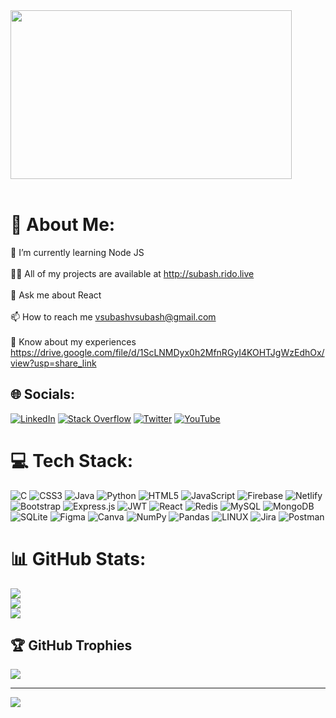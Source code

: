  <img align="center" src="https://github.com/mayankchaudhary26/Cool-Readme-ideas/blob/master/data/chill%20scene.gif" height="270px" width="450px" />
<br>
<br>


# 💫 About Me:
🌱 I’m currently learning Node JS<br><br>👨‍💻 All of my projects are available at http://subash.rido.live<br><br>💬 Ask me about React<br><br>📫 How to reach me vsubashvsubash@gmail.com<br><br>📄 Know about my experiences https://drive.google.com/file/d/1ScLNMDyx0h2MfnRGyI4KOHTJgWzEdhOx/view?usp=share_link


## 🌐 Socials:
[![LinkedIn](https://img.shields.io/badge/LinkedIn-%230077B5.svg?logo=linkedin&logoColor=white)](https://linkedin.com/in/https://www.linkedin.com/in/subash-v/) [![Stack Overflow](https://img.shields.io/badge/-Stackoverflow-FE7A16?logo=stack-overflow&logoColor=white)](https://stackoverflow.com/users/19652646) [![Twitter](https://img.shields.io/badge/Twitter-%231DA1F2.svg?logo=Twitter&logoColor=white)](https://twitter.com/https://twitter.com/vsubashvsubash) [![YouTube](https://img.shields.io/badge/YouTube-%23FF0000.svg?logo=YouTube&logoColor=white)](https://youtube.com/@https://www.youtube.com/channel/UCK1E61T5vm6GN2YtUCdWMDQ) 

# 💻 Tech Stack:
![C](https://img.shields.io/badge/c-%2300599C.svg?style=for-the-badge&logo=c&logoColor=white) ![CSS3](https://img.shields.io/badge/css3-%231572B6.svg?style=for-the-badge&logo=css3&logoColor=white) ![Java](https://img.shields.io/badge/java-%23ED8B00.svg?style=for-the-badge&logo=java&logoColor=white) ![Python](https://img.shields.io/badge/python-3670A0?style=for-the-badge&logo=python&logoColor=ffdd54) ![HTML5](https://img.shields.io/badge/html5-%23E34F26.svg?style=for-the-badge&logo=html5&logoColor=white) ![JavaScript](https://img.shields.io/badge/javascript-%23323330.svg?style=for-the-badge&logo=javascript&logoColor=%23F7DF1E) ![Firebase](https://img.shields.io/badge/firebase-%23039BE5.svg?style=for-the-badge&logo=firebase) ![Netlify](https://img.shields.io/badge/netlify-%23000000.svg?style=for-the-badge&logo=netlify&logoColor=#00C7B7) ![Bootstrap](https://img.shields.io/badge/bootstrap-%23563D7C.svg?style=for-the-badge&logo=bootstrap&logoColor=white) ![Express.js](https://img.shields.io/badge/express.js-%23404d59.svg?style=for-the-badge&logo=express&logoColor=%2361DAFB) ![JWT](https://img.shields.io/badge/JWT-black?style=for-the-badge&logo=JSON%20web%20tokens) ![React](https://img.shields.io/badge/react-%2320232a.svg?style=for-the-badge&logo=react&logoColor=%2361DAFB) ![Redis](https://img.shields.io/badge/redis-%23DD0031.svg?style=for-the-badge&logo=redis&logoColor=white) ![MySQL](https://img.shields.io/badge/mysql-%2300f.svg?style=for-the-badge&logo=mysql&logoColor=white) ![MongoDB](https://img.shields.io/badge/MongoDB-%234ea94b.svg?style=for-the-badge&logo=mongodb&logoColor=white) ![SQLite](https://img.shields.io/badge/sqlite-%2307405e.svg?style=for-the-badge&logo=sqlite&logoColor=white) 	![Figma](https://img.shields.io/badge/figma-%23F24E1E.svg?style=for-the-badge&logo=figma&logoColor=white) ![Canva](https://img.shields.io/badge/Canva-%2300C4CC.svg?style=for-the-badge&logo=Canva&logoColor=white) ![NumPy](https://img.shields.io/badge/numpy-%23013243.svg?style=for-the-badge&logo=numpy&logoColor=white) ![Pandas](https://img.shields.io/badge/pandas-%23150458.svg?style=for-the-badge&logo=pandas&logoColor=white) ![LINUX](https://img.shields.io/badge/Linux-FCC624?style=for-the-badge&logo=linux&logoColor=black) ![Jira](https://img.shields.io/badge/jira-%230A0FFF.svg?style=for-the-badge&logo=jira&logoColor=white) ![Postman](https://img.shields.io/badge/Postman-FF6C37?style=for-the-badge&logo=postman&logoColor=white)
# 📊 GitHub Stats:
![](https://github-readme-stats.vercel.app/api?username=Subash-Vadivel&theme=radical&hide_border=false&include_all_commits=true&count_private=true)<br/>
![](https://github-readme-streak-stats.herokuapp.com/?user=Subash-Vadivel&theme=radical&hide_border=false)<br/>
![](https://github-readme-stats.vercel.app/api/top-langs/?username=Subash-Vadivel&theme=radical&hide_border=false&include_all_commits=true&count_private=true&layout=compact)

## 🏆 GitHub Trophies
![](https://github-profile-trophy.vercel.app/?username=Subash-Vadivel&theme=radical&no-frame=false&no-bg=true&margin-w=4)

---
[![](https://visitcount.itsvg.in/api?id=Subash-Vadivel&icon=5&color=10)](https://visitcount.itsvg.in)

<!-- Proudly created with GPRM ( https://gprm.itsvg.in ) -->
